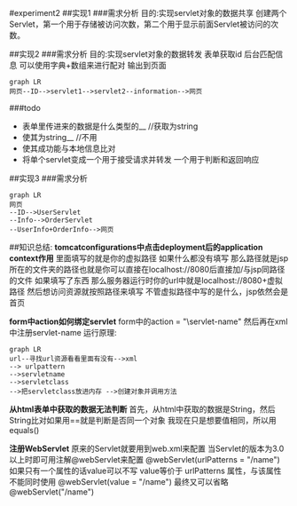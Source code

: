 #experiment2
##实现1
###需求分析
目的:实现servlet对象的数据共享
创建两个Servlet，第一个用于存储被访问次数，第二个用于显示前面Servlet被访问的次数。


##实现2
###需求分析
目的:实现servlet对象的数据转发
表单获取id
后台匹配信息
可以使用字典+数组来进行配对
输出到页面

```mermaid
graph LR
网页--ID-->servlet1-->servlet2--information-->网页
```
###todo
+ 表单里传进来的数据是什么类型的__  //获取为string
+ 使其为string__ //不用
+ 使其成功能与本地信息比对
+ 将单个servlet变成一个用于接受请求并转发 一个用于判断和返回响应

##实现3 
###需求分析
```mermaid
graph LR
网页
--ID-->UserServlet
--Info-->OrderServlet
--UserInfo+OrderInfo-->网页
```


##知识总结:
__tomcatconfigurations中点击deployment后的application context作用__
里面填写的就是你的虚拟路径
如果什么都没有填写 那么路径就是jsp所在的文件夹的路径也就是你可以直接在localhost://8080后直接加/与jsp同路径的文件
如果填写了东西 那么服务器运行时你的url中就是localhost://8080+虚拟路径 然后想访问资源就按照路径来填写
不管虚拟路径中写的是什么，jsp依然会是首页
<br>

__form中action如何绑定servlet__
form中的action = "\servlet-name"
然后再在xml中注册servlet-name
运行原理:
```mermaid
graph LR
url--寻找url资源看看里面有没有-->xml
--> urlpattern
-->servletname
-->servletclass
-->把servletclass放进内存 -->创建对象并调用方法
```
__从html表单中获取的数据无法判断__
首先，从html中获取的数据是String，然后String比对如果用==就是判断是否同一个对象
我现在只是想要值相同，所以用equals()

__注册WebServlet__
原来的Servlet就要用到web.xml来配置
当Servlet的版本为3.0以上时即可用注解@webServlet来配置
@webServlet(urlPatterns = "/name")
如果只有一个属性的话value可以不写
value等价于 urlPatterns 属性，与该属性不能同时使用
@webServlet(value = "/name")
最终又可以省略
@webServlet("/name")





